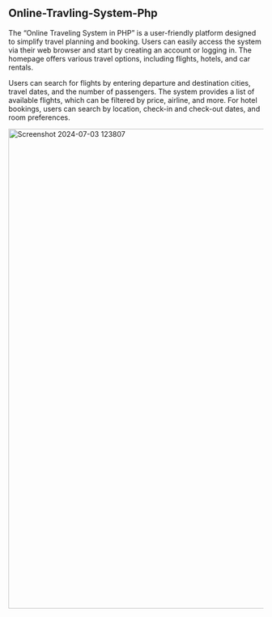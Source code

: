## Online-Travling-System-Php

The “Online Traveling System in PHP” is a user-friendly platform designed to simplify travel planning and booking. Users can easily access the system via their web browser and start by creating an account or logging in. The homepage offers various travel options, including flights, hotels, and car rentals.

Users can search for flights by entering departure and destination cities, travel dates, and the number of passengers. The system provides a list of available flights, which can be filtered by price, airline, and more. For hotel bookings, users can search by location, check-in and check-out dates, and room preferences.


<img width="948" alt="Screenshot 2024-07-03 123807" src="https://github.com/user-attachments/assets/a063d489-8911-40f3-8b08-e309d6c283af">
